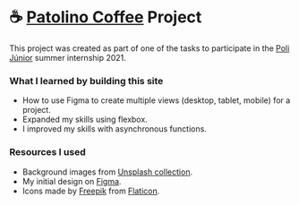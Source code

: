 # :coffee: [Patolino Coffee](https://kevinkirsten.github.io/patolino-coffee/) Project

This project was created as part of one of the tasks to participate in the [Poli Júnior](https://polijunior.com.br/) summer internship 2021.

### What I learned by building this site

-   How to use Figma to create multiple views (desktop, tablet, mobile) for a project.
-   Expanded my skills using flexbox.
-   I improved my skills with asynchronous functions.

### Resources I used

-   Background images from [Unsplash collection](https://unsplash.com/collections/39370421/coffe-shop-backgrounds).
-   My initial design on [Figma](https://www.figma.com/file/qTwhiXFyKg0GM3zDgCCvVm/Poli-J%C3%BAnior-Summer-2021?node-id=0%3A1).
-   Icons made by [Freepik](https://www.freepik.com) from [Flaticon](https://www.flaticon.com).
